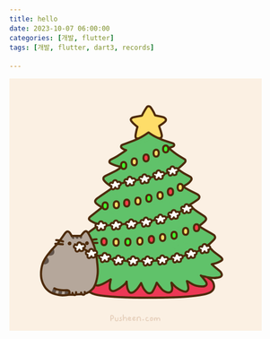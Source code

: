 ```yaml
---
title: hello
date: 2023-10-07 06:00:00
categories: [개발, flutter]
tags: [개발, flutter, dart3, records]

---
```


![giphy](../assets/img/2024-01-02-hello%20(copy)%20(copy)/giphy.gif)